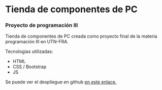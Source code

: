 # Tienda de componentes de PC

### Proyecto de programación III

Tienda de componentes de PC creada como proyecto final de la materia programación III en UTN-FRA.

Tecnologías utilizadas:

-   HTML
-   CSS / Bootstrap
-   JS

Se puede ver el despliegue en github [en este enlace.](https://keyboard-gaming.netlify.app/)
